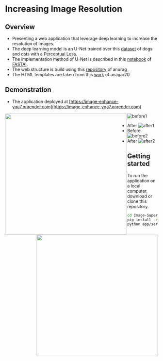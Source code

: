 # Increasing Image Resolution

## Overview 

- Presenting a web application that leverage deep learning to increase the resolution of images.
- The deep learning model is an U-Net trained over this [dataset](https://www.robots.ox.ac.uk/~vgg/data/pets/) of dogs and cats with a [Perceptual Loss](https://arxiv.org/abs/1603.08155).
- The implementation method of U-Net is described in this [notebook](https://github.com/fastai/course-v3/blob/master/nbs/dl1/lesson7-superres.ipynb) of [FASTAI](https://www.fast.ai/).
- The web structure is build using this [repository](https://github.com/feiwu77777/fastai-v3) of anurag
- The HTML templates are taken from this [work](https://github.com/anagar20/Resnet-Image-Classification-Flask-App) of anagar20

## Demonstration
- The application deployed at [https://image-enhance-yqa7.onrender.com](https://image-enhance-yqa7.onrender.com)

<img src='https://user-images.githubusercontent.com/34350063/68475823-73ec4480-0229-11ea-9f4e-d3cc309f139a.png' align="left" width=400>
<img src='https://user-images.githubusercontent.com/34350063/68475991-da716280-0229-11ea-9eb4-d3a79d272dc2.png' align="right" width=400>

![before1](https://user-images.githubusercontent.com/34350063/68475823-73ec4480-0229-11ea-9f4e-d3cc309f139a.png)
- After
![after1](https://user-images.githubusercontent.com/34350063/68475991-da716280-0229-11ea-9eb4-d3a79d272dc2.png)
- Before
![before2](https://user-images.githubusercontent.com/34350063/68476009-e65d2480-0229-11ea-9ff0-0ab76477fc03.png)
- After
![after2](https://user-images.githubusercontent.com/34350063/68476030-f2e17d00-0229-11ea-882e-87af720df30c.png)


## Getting started

To run the application on a local computer, download or clone this repository.
```bash
cd Image-Super-Resolution
pip install -r requirements 
python app/server.py serve
```

